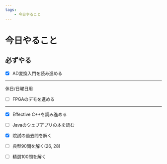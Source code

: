 ```yaml
---
tags:
    - 今日やること
---
```


# 今日やること
## 必ずやる

- [x] AD変換入門を読み進める

***
休日/日曜日用
- [ ] FPGAのデモを進める
***
- [x] Effective C++を読み進める

- [ ] Javaのウェブアプリの本を読む

- [x] 院試の過去問を解く

- [ ] 典型90問を解く(26, 28)

- [ ] 精選100問を解く
